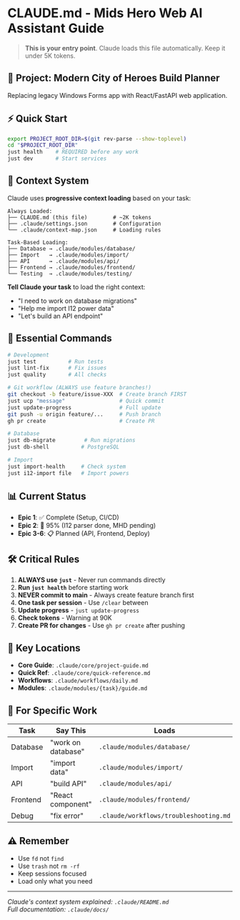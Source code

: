 # CLAUDE.md - Mids Hero Web AI Assistant Guide

> **This is your entry point**. Claude loads this file automatically. Keep it under 5K tokens.

## 🎯 Project: Modern City of Heroes Build Planner

Replacing legacy Windows Forms app with React/FastAPI web application.

## ⚡ Quick Start

```bash
export PROJECT_ROOT_DIR=$(git rev-parse --show-toplevel)
cd "$PROJECT_ROOT_DIR"
just health    # REQUIRED before any work
just dev       # Start services
```

## 📍 Context System

Claude uses **progressive context loading** based on your task:

```
Always Loaded:
├── CLAUDE.md (this file)        # ~2K tokens
├── .claude/settings.json        # Configuration
└── .claude/context-map.json     # Loading rules

Task-Based Loading:
├── Database → .claude/modules/database/
├── Import   → .claude/modules/import/
├── API      → .claude/modules/api/
├── Frontend → .claude/modules/frontend/
└── Testing  → .claude/modules/testing/
```

**Tell Claude your task** to load the right context:
- "I need to work on database migrations" 
- "Help me import I12 power data"
- "Let's build an API endpoint"

## 🚀 Essential Commands

```bash
# Development
just test          # Run tests
just lint-fix      # Fix issues
just quality       # All checks

# Git workflow (ALWAYS use feature branches!)
git checkout -b feature/issue-XXX  # Create branch FIRST
just ucp "message"                 # Quick commit
just update-progress               # Full update
git push -u origin feature/...     # Push branch
gh pr create                       # Create PR

# Database
just db-migrate         # Run migrations
just db-shell          # PostgreSQL

# Import
just import-health     # Check system
just i12-import file   # Import powers
```

## 📊 Current Status

- **Epic 1**: ✅ Complete (Setup, CI/CD)
- **Epic 2**: 🚧 95% (I12 parser done, MHD pending)
- **Epic 3-6**: 📋 Planned (API, Frontend, Deploy)

## 🛠️ Critical Rules

1. **ALWAYS use `just`** - Never run commands directly
2. **Run `just health`** before starting work
3. **NEVER commit to main** - Always create feature branch first
4. **One task per session** - Use `/clear` between
5. **Update progress** - `just update-progress`
6. **Check tokens** - Warning at 90K
7. **Create PR for changes** - Use `gh pr create` after pushing

## 📁 Key Locations

- **Core Guide**: `.claude/core/project-guide.md`
- **Quick Ref**: `.claude/core/quick-reference.md`
- **Workflows**: `.claude/workflows/daily.md`
- **Modules**: `.claude/modules/{task}/guide.md`

## 🔧 For Specific Work

| Task | Say This | Loads |
|------|----------|-------|
| Database | "work on database" | `.claude/modules/database/` |
| Import | "import data" | `.claude/modules/import/` |
| API | "build API" | `.claude/modules/api/` |
| Frontend | "React component" | `.claude/modules/frontend/` |
| Debug | "fix error" | `.claude/workflows/troubleshooting.md` |

## ⚠️ Remember

- Use `fd` not `find`
- Use `trash` not `rm -rf`  
- Keep sessions focused
- Load only what you need

---

*Claude's context system explained: `.claude/README.md`*  
*Full documentation: `.claude/docs/`*